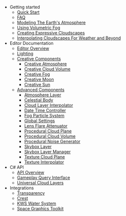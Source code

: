 - Getting started
  - [Quick Start](quickstart/quickstart.md)
  - [FAQ](quickstart/faq.md)
  - [Modeling The Earth's Atmosphere](quickstart/earth-atmo.md)
  - [Using Volumetric Fog](quickstart/fog.md)
  - [Creating Expressive Cloudscapes](quickstart/clouds.md)
  - [Interpolating Cloudscapes For Weather and Beyond](quickstart/interpolation.md)
- Editor Documentation
  - [Editor Overview](editor/overview.md)
  - [Lighting](editor/lighting.md)
  - [Creative Components](editor/creative/creative.md)
    - [Creative Atmosphere](editor/creative/creative_atmosphere.md)
    - [Creative Cloud Volume](editor/creative/creative_cloud_volume.md)
    - [Creative Fog](editor/creative/creative_fog.md)
    - [Creative Moon](editor/creative/creative_moon.md)
    - [Creative Sun](editor/creative/creative_sun.md)
  - [Advanced Components](editor/blocks/advanced_components.md)
    - [Atmosphere Layer](editor/blocks/atmosphere_layer_block.md)
    - [Celestial Body](editor/blocks/celestial_body_block.md)
    - [Cloud Layer Interpolator](editor/blocks/cloud_layer_interpolator.md)
    - [Date Time Controller](editor/blocks/date_time_block.md)
    - [Fog Particle System](editor/blocks/fog_particle_system_block.md)
    - [Global Settings](editor/blocks/global_settings.md)
    - [Lens Flare Attenuator](editor/blocks/lens_flare_attenuator.md)
    - [Procedural Cloud Plane](editor/blocks/procedural_cloud_plane_block.md)
    - [Procedural Cloud Volume](editor/blocks/procedural_cloud_volume_block.md)
    - [Procedural Noise Generator](editor/blocks/procedural_noise_block.md)
    - [Skybox Layer](editor/blocks/skybox_layer.md)
    - [Skybox Layer Manager](editor/blocks/skybox_layer_manager.md)
    - [Texture Cloud Plane](editor/blocks/texture_cloud_plane_block.md)
    - [Texture Interpolator](editor/blocks/texture_interpolation_block.md)
- C# API
  - [API Overview](api/overview.md)
  - [Gameplay Query Interface](api/gameplay.md)
  - [Universal Cloud Layers](api/universal_clouds.md)
- Integrations
  - [Transparency](integrations/transparency.md)
  - [Crest](integrations/crest.md)
  - [KWS Water System](integrations/kws.md)
  - [Space Graphics Toolkit](integrations/space-graphics-toolkit.md)
